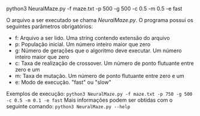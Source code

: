 python3 NeuralMaze.py -f maze.txt -p 500 -g 500 -c 0.5 -m 0.5 -e fast

O arquivo a ser executado se chama *NeuralMaze.py*. O programa possui os seguintes parâmetros obrigatórios: 
- f: Arquivo a ser lido. Uma string contendo extensão do arquivo
- p: População inicial. Um número inteiro maior que zero
- g: Número de gerações que o algoritmo deve executar. Um número inteiro maior que zero
- c: Taxa de realização de crossover. Um número de ponto flutuante entre zero e um
- m: Taxa de mutação. Um número de ponto flutuante entre zero e um
- e: Modo de execução. "fast" ou "slow"

Exemplos de execução:
`python3 NeuralMaze.py -f maze.txt -p 750 -g 500 -c 0.5 -m 0.1 -e fast`
Mais informações podem ser obtidas com o seguinte comando:
`python3 NeuralMaze.py --help`

